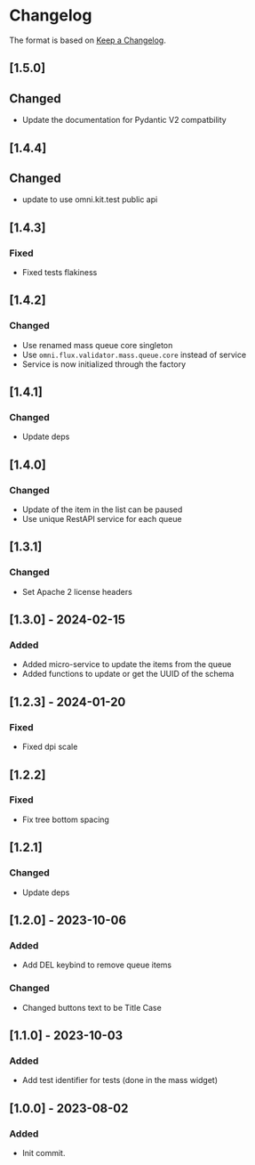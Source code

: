# Changelog

The format is based on [Keep a Changelog](https://keepachangelog.com/en/1.0.0/).

## [1.5.0]
## Changed
- Update the documentation for Pydantic V2 compatbility

## [1.4.4]
## Changed
- update to use omni.kit.test public api

## [1.4.3]
### Fixed
- Fixed tests flakiness

## [1.4.2]
### Changed
- Use renamed mass queue core singleton
- Use `omni.flux.validator.mass.queue.core` instead of service
- Service is now initialized through the factory

## [1.4.1]
### Changed
- Update deps

## [1.4.0]
### Changed
- Update of the item in the list can be paused
- Use unique RestAPI service for each queue

## [1.3.1]
### Changed
- Set Apache 2 license headers

## [1.3.0] - 2024-02-15
### Added
- Added micro-service to update the items from the queue
- Added functions to update or get the UUID of the schema

## [1.2.3] - 2024-01-20
### Fixed
- Fixed dpi scale

## [1.2.2]
### Fixed
- Fix tree bottom spacing

## [1.2.1]
### Changed
- Update deps

## [1.2.0] - 2023-10-06
### Added
- Add DEL keybind to remove queue items

### Changed
- Changed buttons text to be Title Case

## [1.1.0] - 2023-10-03
### Added
- Add test identifier for tests (done in the mass widget)

## [1.0.0] - 2023-08-02
### Added
- Init commit.

